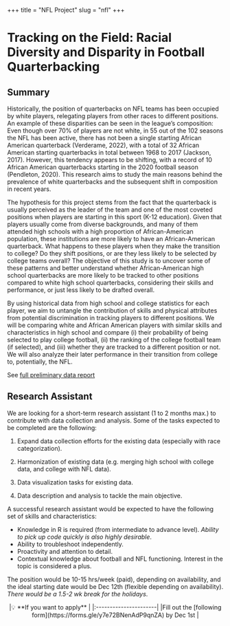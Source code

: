 +++ 
title = "NFL Project" 
slug = "nfl" 
+++

# Tracking on the Field: Racial Diversity and Disparity in Football Quarterbacking

## Summary

Historically, the position of quarterbacks on NFL teams has been occupied by white players, relegating players from other races to different positions. An example of these disparities can be seen in the league’s composition: Even though over 70% of players are not white, in 55 out of the 102 seasons the NFL has been active, there has not been a single starting African American quarterback (Verderame, 2022), with a total of 32 African American starting quarterbacks in total between 1968 to 2017 (Jackson, 2017). However, this tendency appears to be shifting, with a record of 10 African American quarterbacks starting in the 2020 football season (Pendleton, 2020). This research aims to study the main reasons behind the prevalence of white quarterbacks and the subsequent shift in composition in recent years.

The hypothesis for this project stems from the fact that the quarterback is usually perceived as the leader of the team and one of the most coveted positions when players are starting in this sport (K-12 education). Given that players usually come from diverse backgrounds, and many of them attended high schools with a high proportion of African-American population, these institutions are more likely to have an African-American quarterback. What happens to these players when they make the transition to college? Do they shift positions, or are they less likely to be selected by college teams overall? The objective of this study is to uncover some of these patterns and better understand whether African-American high school quarterbacks are more likely to be tracked to other positions compared to white high school quarterbacks, considering their skills and performance, or just less likely to be drafted overall.

By using historical data from high school and college statistics for each player, we aim to untangle the contribution of skills and physical attributes from potential discrimination in tracking players to different positions. We will be comparing white and African American players with similar skills and characteristics in high school and compare (i) their probability of being selected to play college football, (ii) the ranking of the college football team (if selected), and (iii) whether they are tracked to a different position or not. We will also analyze their later performance in their transition from college to, potentially, the NFL.

See [full preliminary data report](https://slides.magdalenabennett.com/nfl/01_nfl_qb)


## Research Assistant

We are looking for a short-term research assistant (1 to 2 months max.) to contribute with data collection and analysis. Some of the tasks expected to be completed are the following:

1) Expand data collection efforts for the existing data (especially with race categorization).

2) Harmonization of existing data (e.g. merging high school with college data, and college with NFL data).

3) Data visualization tasks for existing data.

4) Data description and analysis to tackle the main objective. 


A successful research assistant would be expected to have the following set of skills and characteristics:

- Knowledge in R is required (from intermediate to advance level). *Ability to pick up code quickly is also highly desirable*.
- Ability to troubleshoot independently.
- Proactivity and attention to detail.
- Contextual knowledge about football and NFL functioning. Interest in the topic is considered a plus.

The position would be 10-15 hrs/week (paid), depending on availability, and the ideal starting date would be Dec 12th (flexible depending on availability). *There would be a 1.5-2 wk break for the holidays*.

<center>
<large>
|💡 **If you want to apply** |
|:----------------------|
|Fill out the [following form](https://forms.gle/y7e72BNenAdP9qnZA) by Dec 1st |
</large>
</center>
